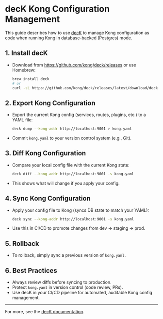 # decK Kong Configuration Management

This guide describes how to use [decK](https://github.com/kong/deck) to manage Kong configuration as code when running Kong in database-backed (Postgres) mode.

## 1. Install decK

- Download from https://github.com/kong/deck/releases or use Homebrew:
  ```sh
  brew install deck
  # or
  curl -sL https://github.com/kong/deck/releases/latest/download/deck_$(uname -s)_$(uname -m).tar.gz | tar xz -C /usr/local/bin deck
  ```

## 2. Export Kong Configuration

- Export the current Kong config (services, routes, plugins, etc.) to a YAML file:
  ```sh
  deck dump --kong-addr http://localhost:9001 > kong.yaml
  ```
- Commit `kong.yaml` to your version control system (e.g., Git).

## 3. Diff Kong Configuration

- Compare your local config file with the current Kong state:
  ```sh
  deck diff --kong-addr http://localhost:9001 -s kong.yaml
  ```
- This shows what will change if you apply your config.

## 4. Sync Kong Configuration

- Apply your config file to Kong (syncs DB state to match your YAML):
  ```sh
  deck sync --kong-addr http://localhost:9001 -s kong.yaml
  ```
- Use this in CI/CD to promote changes from dev → staging → prod.

## 5. Rollback

- To rollback, simply sync a previous version of `kong.yaml`.

## 6. Best Practices
- Always review diffs before syncing to production.
- Protect `kong.yaml` in version control (code review, PRs).
- Use decK in your CI/CD pipeline for automated, auditable Kong config management.

---

For more, see the [decK documentation](https://github.com/kong/deck).
